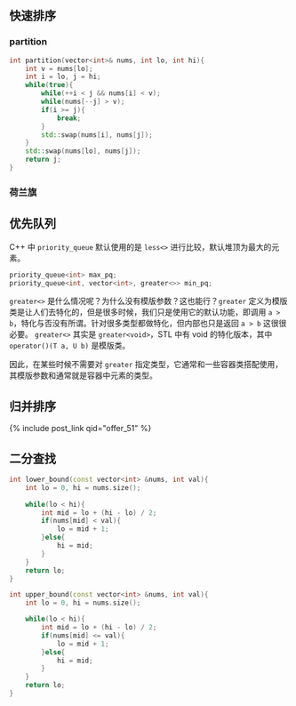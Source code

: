 ## 快速排序

### partition

```cpp
int partition(vector<int>& nums, int lo, int hi){
    int v = nums[lo];
    int i = lo, j = hi;
    while(true){
        while(++i < j && nums[i] < v);
        while(nums[--j] > v);
        if(i >= j){
            break;
        }
        std::swap(nums[i], nums[j]);
    }
    std::swap(nums[lo], nums[j]);
    return j;
}
```


### 荷兰旗


## 优先队列


C++ 中 `priority_queue` 默认使用的是 `less<>` 进行比较，默认堆顶为最大的元素。

```cpp
priority_queue<int> max_pq;
priority_queue<int, vector<int>, greater<>> min_pq;
```

`greater<>` 是什么情况呢？为什么没有模版参数？这也能行？`greater` 定义为模版类是让人们去特化的，但是很多时候，我们只是使用它的默认功能，即调用 `a > b`，特化与否没有所谓。针对很多类型都做特化，但内部也只是返回 `a > b` 这很很必要。 `greater<>` 其实是 `greater<void>`，STL 中有 void 的特化版本，其中 `operator()(T a, U b)` 是模版类。

因此，在某些时候不需要对 `greater` 指定类型，它通常和一些容器类搭配使用，其模版参数和通常就是容器中元素的类型。

## 归并排序

{% include post_link qid="offer_51" %}



## 二分查找

```cpp
int lower_bound(const vector<int> &nums, int val){
    int lo = 0, hi = nums.size();
    
    while(lo < hi){
        int mid = lo + (hi - lo) / 2;
        if(nums[mid] < val){
            lo = mid + 1;
        }else{
            hi = mid;
        }
    }
    return lo;
}

int upper_bound(const vector<int> &nums, int val){
    int lo = 0, hi = nums.size();

    while(lo < hi){
        int mid = lo + (hi - lo) / 2;
        if(nums[mid] <= val){
            lo = mid + 1;
        }else{
            hi = mid;
        }
    }
    return lo;
}
```